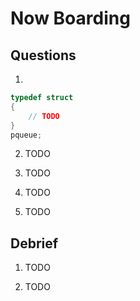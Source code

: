 # Now Boarding

## Questions

1.

```c
typedef struct
{
    // TODO
}
pqueue;
```

2. TODO

3. TODO

4. TODO

5. TODO

## Debrief

1. TODO

2. TODO
